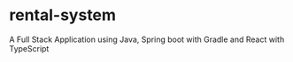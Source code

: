 # rental-system
A Full Stack Application using Java, Spring boot with Gradle 
and React with TypeScript
